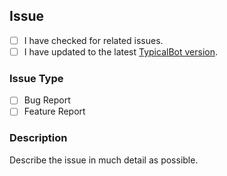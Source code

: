 ## Issue

- [ ] I have checked for related issues.
- [ ] I have updated to the latest [TypicalBot version](https://github.com/typicalbot/typicalbot).

### Issue Type

- [ ] Bug Report
- [ ] Feature Report

### Description

Describe the issue in much detail as possible.